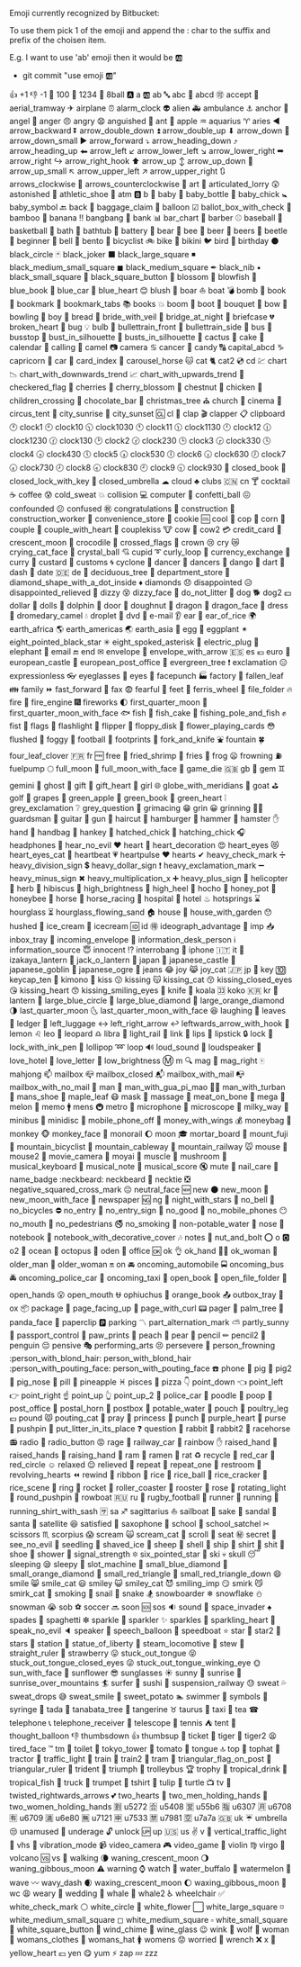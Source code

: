 Emoji currently recognized by Bitbucket:

To use them pick 1 of the emoji and append the : char to
the suffix and prefix of the choisen item.

E.g. I want to use 'ab' emoji then it would be :ab:

- git commit "use emoji :ab:"

:+1: +1
:-1: -1
💯 100
🔢 1234
🎱 8ball
🅰 a
🆎 ab
🔤 abc
🔡 abcd
🉑 accept
🚡 aerial_tramway
✈ airplane
⏰ alarm_clock
👽 alien
🚑 ambulance
⚓ anchor
👼 angel
💢 anger
😠 angry
😧 anguished
🐜 ant
🍎 apple
♒ aquarius
♈ aries
◀ arrow_backward
⏬ arrow_double_down
⏫ arrow_double_up
⬇ arrow_down
🔽 arrow_down_small
▶ arrow_forward
⤵ arrow_heading_down
⤴ arrow_heading_up
⬅ arrow_left
↙ arrow_lower_left
↘ arrow_lower_right
➡ arrow_right
↪ arrow_right_hook
⬆ arrow_up
↕ arrow_up_down
🔼 arrow_up_small
↖ arrow_upper_left
↗ arrow_upper_right
🔃 arrows_clockwise
🔄 arrows_counterclockwise
🎨 art
🚛 articulated_lorry
😲 astonished
👟 athletic_shoe
🏧 atm
🅱 b
👶 baby
🍼 baby_bottle
🐤 baby_chick
🚼 baby_symbol
🔙 back
🛄 baggage_claim
🎈 balloon
☑ ballot_box_with_check
🎍 bamboo
🍌 banana
‼ bangbang
🏦 bank
📊 bar_chart
💈 barber
⚾ baseball
🏀 basketball
🛀 bath
🛁 bathtub
🔋 battery
🐻 bear
🐝 bee
🍺 beer
🍻 beers
🐞 beetle
🔰 beginner
🔔 bell
🍱 bento
:bicyclist: bicyclist
🚲 bike
👙 bikini
🐦 bird
🎂 birthday
⚫ black_circle
🃏 black_joker
⬛ black_large_square
◾ black_medium_small_square
◼ black_medium_square
✒ black_nib
▪ black_small_square
🔲 black_square_button
🌼 blossom
🐡 blowfish
📘 blue_book
🚙 blue_car
💙 blue_heart
😊 blush
🐗 boar
:boat: boat
💣 bomb
📖 book
🔖 bookmark
📑 bookmark_tabs
📚 books
💥 boom
👢 boot
💐 bouquet
:bow: bow
🎳 bowling
👦 boy
🍞 bread
👰 bride_with_veil
🌉 bridge_at_night
💼 briefcase
💔 broken_heart
🐛 bug
💡 bulb
🚅 bullettrain_front
🚄 bullettrain_side
🚌 bus
🚏 busstop
👤 bust_in_silhouette
👥 busts_in_silhouette
🌵 cactus
🍰 cake
📆 calendar
📲 calling
🐫 camel
📷 camera
♋ cancer
🍬 candy
🔠 capital_abcd
♑ capricorn
:car: car
📇 card_index
🎠 carousel_horse
🐱 cat
🐈 cat2
💿 cd
💹 chart
📉 chart_with_downwards_trend
📈 chart_with_upwards_trend
🏁 checkered_flag
🍒 cherries
🌸 cherry_blossom
🌰 chestnut
🐔 chicken
🚸 children_crossing
🍫 chocolate_bar
🎄 christmas_tree
⛪ church
🎦 cinema
🎪 circus_tent
:city_sunrise: city_sunrise
🌇 city_sunset
🆑 cl
👏 clap
🎬 clapper
📋 clipboard
🕐 clock1
🕙 clock10
🕥 clock1030
🕚 clock11
🕦 clock1130
🕛 clock12
🕧 clock1230
🕜 clock130
🕑 clock2
🕝 clock230
🕒 clock3
🕞 clock330
🕓 clock4
🕟 clock430
🕔 clock5
🕠 clock530
🕕 clock6
🕡 clock630
🕖 clock7
🕢 clock730
🕗 clock8
🕣 clock830
🕘 clock9
🕤 clock930
📕 closed_book
🔐 closed_lock_with_key
🌂 closed_umbrella
☁ cloud
♣ clubs
:cn: cn
🍸 cocktail
☕ coffee
😰 cold_sweat
:collision: collision
💻 computer
🎊 confetti_ball
😖 confounded
😕 confused
㊗ congratulations
🚧 construction
👷 construction_worker
🏪 convenience_store
🍪 cookie
🆒 cool
:cop: cop
🌽 corn
👫 couple
💑 couple_with_heart
💏 couplekiss
🐮 cow
🐄 cow2
💳 credit_card
🌙 crescent_moon
🐊 crocodile
🎌 crossed_flags
👑 crown
😢 cry
😿 crying_cat_face
🔮 crystal_ball
💘 cupid
➰ curly_loop
💱 currency_exchange
🍛 curry
🍮 custard
🛃 customs
🌀 cyclone
💃 dancer
:dancers: dancers
🍡 dango
🎯 dart
💨 dash
📅 date
:de: de
🌳 deciduous_tree
🏬 department_store
💠 diamond_shape_with_a_dot_inside
♦ diamonds
😞 disappointed
😥 disappointed_relieved
💫 dizzy
😵 dizzy_face
🚯 do_not_litter
🐶 dog
🐕 dog2
💵 dollar
🎎 dolls
🐬 dolphin
🚪 door
🍩 doughnut
🐉 dragon
🐲 dragon_face
👗 dress
🐪 dromedary_camel
💧 droplet
📀 dvd
📧 e-mail
👂 ear
🌾 ear_of_rice
🌍 earth_africa
🌎 earth_americas
🌏 earth_asia
🥚 egg
🍆 eggplant
✴ eight_pointed_black_star
✳ eight_spoked_asterisk
🔌 electric_plug
🐘 elephant
:email: email
🔚 end
✉ envelope
📩 envelope_with_arrow
:es: es
💶 euro
🏰 european_castle
🏤 european_post_office
🌲 evergreen_tree
❗ exclamation
😑 expressionless
👓 eyeglasses
👀 eyes
:facepunch: facepunch
🏭 factory
🍂 fallen_leaf
👪 family
⏩ fast_forward
📠 fax
😨 fearful
🐾 feet
🎡 ferris_wheel
📁 file_folder
🔥 fire
🚒 fire_engine
🎆 fireworks
🌓 first_quarter_moon
🌛 first_quarter_moon_with_face
🐟 fish
🍥 fish_cake
🎣 fishing_pole_and_fish
✊ fist
🎏 flags
🔦 flashlight
:flipper: flipper
💾 floppy_disk
🎴 flower_playing_cards
😳 flushed
🌁 foggy
🏈 football
👣 footprints
🍴 fork_and_knife
⛲ fountain
🍀 four_leaf_clover
:fr: fr
🆓 free
🍤 fried_shrimp
🍟 fries
🐸 frog
😦 frowning
⛽ fuelpump
🌕 full_moon
🌝 full_moon_with_face
🎲 game_die
:gb: gb
💎 gem
♊ gemini
👻 ghost
🎁 gift
💝 gift_heart
👧 girl
🌐 globe_with_meridians
🐐 goat
⛳ golf
🍇 grapes
🍏 green_apple
📗 green_book
💚 green_heart
❕ grey_exclamation
❔ grey_question
😬 grimacing
😁 grin
😀 grinning
:guardsman: guardsman
🎸 guitar
🔫 gun
:haircut: haircut
🍔 hamburger
🔨 hammer
🐹 hamster
:hand: hand
👜 handbag
:hankey: hankey
🐥 hatched_chick
🐣 hatching_chick
🎧 headphones
🙉 hear_no_evil
❤ heart
💟 heart_decoration
😍 heart_eyes
😻 heart_eyes_cat
💓 heartbeat
💗 heartpulse
♥ hearts
✔ heavy_check_mark
➗ heavy_division_sign
💲 heavy_dollar_sign
:heavy_exclamation_mark: heavy_exclamation_mark
➖ heavy_minus_sign
✖ heavy_multiplication_x
➕ heavy_plus_sign
🚁 helicopter
🌿 herb
🌺 hibiscus
🔆 high_brightness
👠 high_heel
:hocho: hocho
🍯 honey_pot
:honeybee: honeybee
🐴 horse
🏇 horse_racing
🏥 hospital
🏨 hotel
♨ hotsprings
⌛ hourglass
⏳ hourglass_flowing_sand
🏠 house
🏡 house_with_garden
😯 hushed
🍨 ice_cream
🍦 icecream
🆔 id
🉐 ideograph_advantage
👿 imp
📥 inbox_tray
📨 incoming_envelope
:information_desk_person: information_desk_person
ℹ information_source
😇 innocent
⁉ interrobang
📱 iphone
:it: it
🏮 izakaya_lantern
🎃 jack_o_lantern
🗾 japan
🏯 japanese_castle
👺 japanese_goblin
👹 japanese_ogre
👖 jeans
😂 joy
😹 joy_cat
:jp: jp
🔑 key
🔟 keycap_ten
👘 kimono
💋 kiss
😗 kissing
😽 kissing_cat
😚 kissing_closed_eyes
😘 kissing_heart
😙 kissing_smiling_eyes
🔪 knife
🐨 koala
🈁 koko
:kr: kr
:lantern: lantern
:large_blue_circle: large_blue_circle
🔷 large_blue_diamond
🔶 large_orange_diamond
🌗 last_quarter_moon
🌜 last_quarter_moon_with_face
😆 laughing
🍃 leaves
📒 ledger
🛅 left_luggage
↔ left_right_arrow
↩ leftwards_arrow_with_hook
🍋 lemon
♌ leo
🐆 leopard
♎ libra
🚈 light_rail
🔗 link
👄 lips
💄 lipstick
🔒 lock
🔏 lock_with_ink_pen
🍭 lollipop
➿ loop
🔊 loud_sound
📢 loudspeaker
🏩 love_hotel
💌 love_letter
🔅 low_brightness
Ⓜ m
🔍 mag
🔎 mag_right
🀄 mahjong
📫 mailbox
📪 mailbox_closed
📬 mailbox_with_mail
📭 mailbox_with_no_mail
👨 man
:man_with_gua_pi_mao: man_with_gua_pi_mao
:man_with_turban: man_with_turban
👞 mans_shoe
🍁 maple_leaf
😷 mask
:massage: massage
🍖 meat_on_bone
📣 mega
🍈 melon
:memo: memo
🚹 mens
🚇 metro
🎤 microphone
🔬 microscope
🌌 milky_way
🚐 minibus
💽 minidisc
📴 mobile_phone_off
💸 money_with_wings
💰 moneybag
🐒 monkey
🐵 monkey_face
🚝 monorail
:moon: moon
🎓 mortar_board
🗻 mount_fuji
:mountain_bicyclist: mountain_bicyclist
🚠 mountain_cableway
🚞 mountain_railway
🐭 mouse
🐁 mouse2
🎥 movie_camera
🗿 moyai
💪 muscle
🍄 mushroom
🎹 musical_keyboard
🎵 musical_note
🎼 musical_score
🔇 mute
💅 nail_care
📛 name_badge
:neckbeard: neckbeard
👔 necktie
❎ negative_squared_cross_mark
😐 neutral_face
🆕 new
🌑 new_moon
🌚 new_moon_with_face
📰 newspaper
🆖 ng
🌃 night_with_stars
🔕 no_bell
🚳 no_bicycles
⛔ no_entry
🚫 no_entry_sign
:no_good: no_good
📵 no_mobile_phones
😶 no_mouth
🚷 no_pedestrians
🚭 no_smoking
🚱 non-potable_water
👃 nose
📓 notebook
📔 notebook_with_decorative_cover
🎶 notes
🔩 nut_and_bolt
⭕ o
🅾 o2
🌊 ocean
🐙 octopus
🍢 oden
🏢 office
🆗 ok
👌 ok_hand
:ok_woman: ok_woman
👴 older_man
👵 older_woman
🔛 on
🚘 oncoming_automobile
🚍 oncoming_bus
🚔 oncoming_police_car
🚖 oncoming_taxi
:open_book: open_book
📂 open_file_folder
👐 open_hands
😮 open_mouth
⛎ ophiuchus
📙 orange_book
📤 outbox_tray
🐂 ox
📦 package
📄 page_facing_up
📃 page_with_curl
📟 pager
🌴 palm_tree
🐼 panda_face
📎 paperclip
🅿 parking
〽 part_alternation_mark
⛅ partly_sunny
🛂 passport_control
:paw_prints: paw_prints
🍑 peach
🍐 pear
📝 pencil
✏ pencil2
🐧 penguin
😔 pensive
🎭 performing_arts
😣 persevere
🙍 person_frowning
:person_with_blond_hair: person_with_blond_hair
:person_with_pouting_face: person_with_pouting_face
:phone: phone
🐷 pig
🐖 pig2
🐽 pig_nose
💊 pill
🍍 pineapple
♓ pisces
🍕 pizza
👇 point_down
👈 point_left
👉 point_right
☝ point_up
👆 point_up_2
🚓 police_car
🐩 poodle
💩 poop
🏣 post_office
📯 postal_horn
📮 postbox
🚰 potable_water
👝 pouch
🍗 poultry_leg
💷 pound
😾 pouting_cat
🙏 pray
👸 princess
👊 punch
💜 purple_heart
👛 purse
📌 pushpin
🚮 put_litter_in_its_place
❓ question
🐰 rabbit
🐇 rabbit2
🐎 racehorse
📻 radio
🔘 radio_button
😡 rage
🚃 railway_car
🌈 rainbow
✋ raised_hand
🙌 raised_hands
:raising_hand: raising_hand
🐏 ram
🍜 ramen
🐀 rat
♻ recycle
🚗 red_car
🔴 red_circle
☺ relaxed
😌 relieved
🔁 repeat
🔂 repeat_one
🚻 restroom
💞 revolving_hearts
⏪ rewind
🎀 ribbon
🍚 rice
🍙 rice_ball
🍘 rice_cracker
🎑 rice_scene
💍 ring
🚀 rocket
🎢 roller_coaster
🐓 rooster
🌹 rose
🚨 rotating_light
📍 round_pushpin
:rowboat: rowboat
:ru: ru
🏉 rugby_football
:runner: runner
:running: running
🎽 running_shirt_with_sash
🈂 sa
♐ sagittarius
⛵ sailboat
🍶 sake
👡 sandal
🎅 santa
📡 satellite
:satisfied: satisfied
🎷 saxophone
🏫 school
🎒 school_satchel
✂ scissors
♏ scorpius
😱 scream
🙀 scream_cat
📜 scroll
💺 seat
㊙ secret
🙈 see_no_evil
🌱 seedling
🍧 shaved_ice
🐑 sheep
🐚 shell
🚢 ship
👕 shirt
:shit: shit
:shoe: shoe
🚿 shower
📶 signal_strength
🔯 six_pointed_star
🎿 ski
💀 skull
😴 sleeping
😪 sleepy
🎰 slot_machine
🔹 small_blue_diamond
🔸 small_orange_diamond
🔺 small_red_triangle
🔻 small_red_triangle_down
😄 smile
😸 smile_cat
😃 smiley
😺 smiley_cat
😈 smiling_imp
😏 smirk
😼 smirk_cat
🚬 smoking
🐌 snail
🐍 snake
🏂 snowboarder
❄ snowflake
⛄ snowman
😭 sob
⚽ soccer
🔜 soon
🆘 sos
🔉 sound
👾 space_invader
♠ spades
🍝 spaghetti
❇ sparkle
🎇 sparkler
✨ sparkles
💖 sparkling_heart
🙊 speak_no_evil
🔈 speaker
💬 speech_balloon
🚤 speedboat
⭐ star
🌟 star2
🌠 stars
🚉 station
🗽 statue_of_liberty
🚂 steam_locomotive
🍲 stew
📏 straight_ruler
🍓 strawberry
😛 stuck_out_tongue
😝 stuck_out_tongue_closed_eyes
😜 stuck_out_tongue_winking_eye
🌞 sun_with_face
🌻 sunflower
😎 sunglasses
☀ sunny
🌅 sunrise
🌄 sunrise_over_mountains
:surfer: surfer
🍣 sushi
🚟 suspension_railway
😓 sweat
💦 sweat_drops
😅 sweat_smile
🍠 sweet_potato
:swimmer: swimmer
🔣 symbols
💉 syringe
🎉 tada
🎋 tanabata_tree
🍊 tangerine
♉ taurus
🚕 taxi
🍵 tea
☎ telephone
📞 telephone_receiver
🔭 telescope
🎾 tennis
⛺ tent
💭 thought_balloon
👎 thumbsdown
👍 thumbsup
🎫 ticket
🐯 tiger
🐅 tiger2
😫 tired_face
™ tm
🚽 toilet
🗼 tokyo_tower
🍅 tomato
👅 tongue
🔝 top
🎩 tophat
🚜 tractor
🚥 traffic_light
🚋 train
🚆 train2
🚊 tram
🚩 triangular_flag_on_post
📐 triangular_ruler
🔱 trident
😤 triumph
🚎 trolleybus
🏆 trophy
🍹 tropical_drink
🐠 tropical_fish
🚚 truck
🎺 trumpet
:tshirt: tshirt
🌷 tulip
🐢 turtle
📺 tv
🔀 twisted_rightwards_arrows
💕 two_hearts
👬 two_men_holding_hands
👭 two_women_holding_hands
🈹 u5272
🈴 u5408
🈺 u55b6
🈯 u6307
🈷 u6708
🈶 u6709
🈵 u6e80
🈚 u7121
🈸 u7533
🈲 u7981
🈳 u7a7a
:uk: uk
☔ umbrella
😒 unamused
🔞 underage
🔓 unlock
🆙 up
:us: us
✌ v
🚦 vertical_traffic_light
📼 vhs
📳 vibration_mode
📹 video_camera
🎮 video_game
🎻 violin
♍ virgo
🌋 volcano
🆚 vs
:walking: walking
🌘 waning_crescent_moon
🌖 waning_gibbous_moon
⚠ warning
⌚ watch
🐃 water_buffalo
🍉 watermelon
👋 wave
〰 wavy_dash
🌒 waxing_crescent_moon
🌔 waxing_gibbous_moon
🚾 wc
😩 weary
💒 wedding
🐳 whale
🐋 whale2
♿ wheelchair
✅ white_check_mark
⚪ white_circle
💮 white_flower
⬜ white_large_square
◽ white_medium_small_square
◻ white_medium_square
▫ white_small_square
🔳 white_square_button
🎐 wind_chime
🍷 wine_glass
😉 wink
🐺 wolf
👩 woman
👚 womans_clothes
👒 womans_hat
🚺 womens
😟 worried
🔧 wrench
❌ x
💛 yellow_heart
💴 yen
😋 yum
⚡ zap
💤 zzz